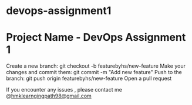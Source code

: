 # devops-assignment1

# Project Name - DevOps Assignment 1

Create a new branch: git checkout -b featurebyhs/new-feature
Make your changes and commit them: git commit -m "Add new feature"
Push to the branch: git push origin featurebyhs/new-feature
Open a pull request

If you encounter any issues , please contact me @hmklearngingpath98@gmail.com